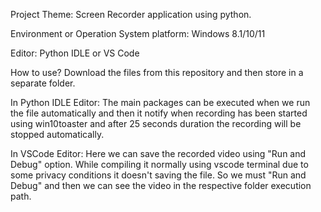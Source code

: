 Project Theme: Screen Recorder application using python.

Environment or Operation System platform: Windows 8.1/10/11

Editor: Python IDLE or VS Code

How to use?
Download the files from this repository and then store in a separate folder.


In Python IDLE Editor:
  The main packages can be executed when we run the file automatically and then it notify when recording has been started using win10toaster and after 25 seconds duration the recording will be stopped automatically.


In VSCode Editor:
  Here we can save the recorded video using "Run and Debug" option. While compiling it normally using vscode terminal due to some privacy conditions it doesn't saving the file. So we must "Run and Debug" and then we can see the video in the respective folder execution path.
